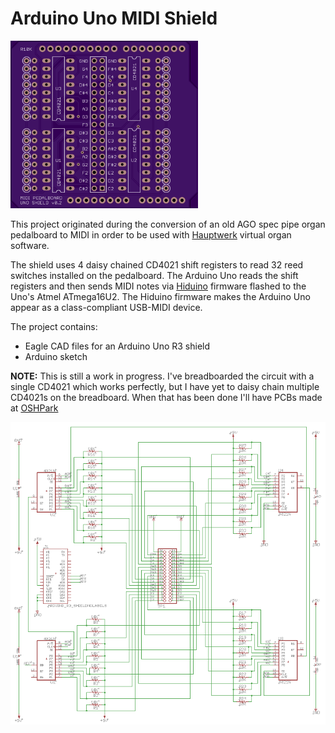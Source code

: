 # Arduino Uno MIDI Shield

<img src="https://raw.githubusercontent.com/Nkawu/Arduino_Uno_MIDI_Shield/master/images/shield.png" width="300">

This project originated during the conversion of an old AGO spec pipe organ pedalboard to MIDI in order to be used with
[Hauptwerk](https://www.hauptwerk.com) virtual organ software. 

The shield uses 4 daisy chained CD4021 shift registers to read 32 reed switches installed on the pedalboard. The Arduino Uno reads the shift registers and then sends MIDI notes via [Hiduino](https://github.com/ddiakopoulos/hiduino) firmware flashed to the Uno's Atmel ATmega16U2. The Hiduino firmware makes the Arduino Uno appear as a class-compliant USB-MIDI device.

The project contains: 
* Eagle CAD files for an Arduino Uno R3 shield
* Arduino sketch

**NOTE:** This is still a work in progress. I've breadboarded the circuit with a single CD4021 which works perfectly, but I have yet to daisy chain multiple CD4021s on the breadboard. When that has been done I'll have PCBs made at [OSHPark](https://oshpark.com)

![Schematic](https://raw.githubusercontent.com/Nkawu/Arduino_Uno_MIDI_Shield/master/images/shield_schematic.png)